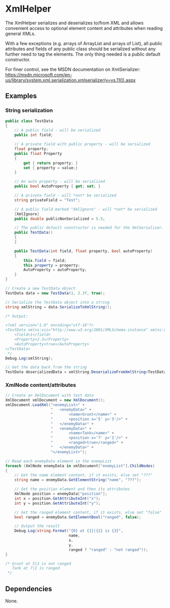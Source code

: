 # XmlHelper

The XmlHelper serializes and deserializes to/from XML and allows convenient access to optional element content and attributes when reading general XMLs.

With a few exceptions (e.g. arrays of ArrayList and arrays of List<T>), all public attributes and fields of any public class should be serialized without any
further need to tag the elements. The only thing needed is a public default constructor.

For finer control, see the MSDN documentation on XmlSerializer: https://msdn.microsoft.com/en-us/library/system.xml.serialization.xmlserializer(v=vs.110).aspx

## Examples

### String serialization

```C#
public class TestData
{
	// A public field - will be serialized
	public int field;

	// A private field with public property - will be serialized
	float property;
	public float Property
	{
		get { return property; }
		set { property = value;}
	}

	// An auto property - will be serialized
	public bool AutoProperty { get; set; }

	// A private field - will *not* be serialized
	string privateField = "Test";

	// A public field marked "XmlIgnore" - will *not* be serialized
	[XmlIgnore]
	public double publicNonSerialized = 5.5;

	// The public default constructor is needed for the XmlSerializer.
	public TestData()
	{
	}

	public TestData(int field, float property, bool autoProperty)
	{
		this.field = field;
		this.property = property;
		AutoProperty = autoProperty;
	}
}
```

```C#
// Create a new TestData object
TestData data = new TestData(1, 2.3f, true);

// Serialize the TestData object into a string
string xmlString = data.SerializeToXmlString();

/* Output:

<?xml version="1.0" encoding="utf-16"?>
<TestData xmlns:xsi="http://www.w3.org/2001/XMLSchema-instance" xmlns:xsd="http://www.w3.org/2001/XMLSchema">
	<field>1</field>
	<Property>2.3</Property>
	<AutoProperty>true</AutoProperty>
</TestData>
 */
Debug.Log(xmlString);

// Get the data back from the string
TestData deserializedData = xmlString.DeserializeFromXmlString<TestData>();
```

### XmlNode content/attributes

```C#
// Create an XmlDocument with test data
XmlDocument xmlDocument = new XmlDocument();
xmlDocument.LoadXml("<enemyList>" +
					"   <enemyData>" +
					"       <name>Grunt</name>" +
					"       <position x='5' y='3'/>" +
					"   </enemyData>" +
					"   <enemyData>" +
					"       <name>Tank</name>" +
					"       <position x='7' y='1'/>" +
					"       <ranged>true</ranged>" +
					"   </enemyData>" +
					"</enemyList>");

// Read each enemyData element in the enemyList
foreach (XmlNode enemyData in xmlDocument["enemyList"].ChildNodes)
{
	// Get the name element content, if it exists, else set "???"
	string name = enemyData.GetElementString("name", "???");

	// Get the position element and then its attributes
	XmlNode position = enemyData["position"];
	int x = position.GetAttributeInt("x");
	int y = position.GetAttributeInt("y");

	// Get the ranged element content, if it exists, else set "false"
	bool ranged = enemyData.GetElementBool("ranged", false);

	// Output the result
	Debug.Log(string.Format("{0} at {1}|{2} is {3}",
							name,
							x,
							y,
							ranged ? "ranged" : "not ranged"));
}

/* Grunt at 5|3 is not ranged
   Tank at 7|1 is ranged
 */
```

## Dependencies

None.